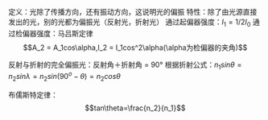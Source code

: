 定义：光除了传播方向，还有振动方向，这说明光的偏振
特性：除了由光源直接发出的光，别的光都为偏振光（反射光，折射光）
通过起偏器强度：$I_1=1/2I_0$
通过检偏器强度：马吕斯定律$$A_2 = A_1cos\alpha,I_2 = I_1cos^2\alpha(\alpha为检偏器的夹角)$$

反射与折射的完全偏振光：反射角＋折射角 = 90°
根据折射公式：$n_1sin\theta=n_2sin\lambda=n_2sin(90^o-\theta) = n_2cos\theta$

布儒斯特定律：$$tan\theta=\frac{n_2}{n_1}$$